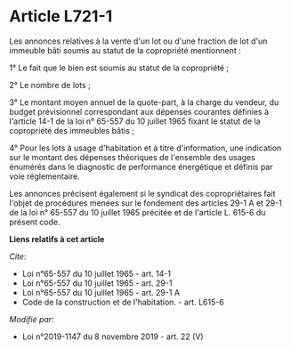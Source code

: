 # Article L721-1

Les annonces relatives à la vente d'un lot ou d'une fraction de lot d'un immeuble bâti soumis au statut de la copropriété
mentionnent :

1° Le fait que le bien est soumis au statut de la copropriété ;

2° Le nombre de lots ;

3° Le montant moyen annuel de la quote-part, à la charge du vendeur, du budget prévisionnel correspondant aux dépenses
courantes définies à l'article 14-1 de la loi n° 65-557 du 10 juillet 1965 fixant le statut de la copropriété des immeubles
bâtis ;

4° Pour les lots à usage d'habitation et à titre d'information, une indication sur le montant des dépenses théoriques de
l'ensemble des usages énumérés dans le diagnostic de performance énergétique et définis par voie réglementaire.

Les annonces précisent également si le syndicat des copropriétaires fait l'objet de procédures menées sur le fondement des
articles 29-1 A et 29-1 de la loi n° 65-557 du 10 juillet 1965 précitée et de l'article L. 615-6 du présent code.

**Liens relatifs à cet article**

_Cite_:

  - Loi n°65-557 du 10 juillet 1965 - art. 14-1
  - Loi n°65-557 du 10 juillet 1965 - art. 29-1
  - Loi n°65-557 du 10 juillet 1965 - art. 29-1 A
  - Code de la construction et de l'habitation. - art. L615-6

_Modifié par_:

  - Loi n°2019-1147 du 8 novembre 2019 - art. 22 (V)
